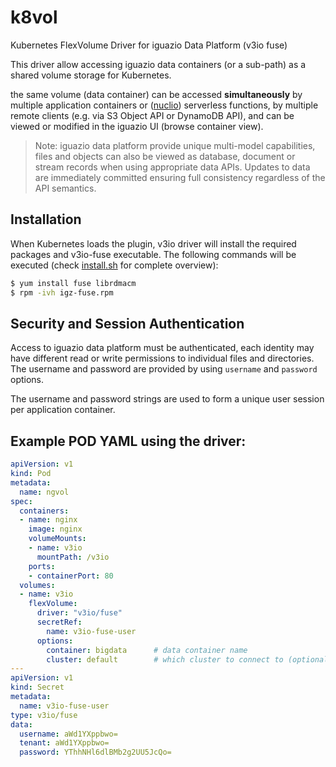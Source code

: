 # k8vol
Kubernetes FlexVolume Driver for iguazio Data Platform (v3io fuse) 

This driver allow accessing iguazio data containers (or a sub-path) as a shared volume storage for Kubernetes.

the same volume (data container) can be accessed **simultaneously** by multiple application containers or ([nuclio](https://github.com/nuclio/nuclio)) serverless functions, by multiple remote clients (e.g. via S3 Object API or DynamoDB API), and can be viewed or modified in the iguazio UI (browse container view). 


> Note: iguazio data platform provide unique multi-model capabilities, files and objects can also be viewed as database, document or stream records when using appropriate data APIs. Updates to data are immediately committed ensuring full consistency regardless of the API semantics.   


## Installation

When Kubernetes loads the plugin, v3io driver will install the required packages and v3io-fuse executable.
The following commands will be executed (check [install.sh](hack/scripts/install.sh) for complete overview):
```bash
$ yum install fuse librdmacm
$ rpm -ivh igz-fuse.rpm
```

## Security and Session Authentication 
Access to iguazio data platform must be authenticated, each identity may have different read or write permissions to individual files and directories. The username and password are provided by using `username` and `password`  options.

The username and password strings are used to form a unique user session per application container.

## Example POD YAML using the driver:

```yaml
apiVersion: v1
kind: Pod
metadata:
  name: ngvol
spec:
  containers:
  - name: nginx
    image: nginx
    volumeMounts:
    - name: v3io
      mountPath: /v3io
    ports:
    - containerPort: 80
  volumes:
  - name: v3io
    flexVolume:
      driver: "v3io/fuse"
      secretRef:   
        name: v3io-fuse-user
      options:
        container: bigdata      # data container name
        cluster: default        # which cluster to connect to (optional, default to "default")
---
apiVersion: v1
kind: Secret
metadata:
  name: v3io-fuse-user
type: v3io/fuse
data:
  username: aWd1YXppbwo=
  tenant: aWd1YXppbwo=
  password: YThhNHl6dlBMb2g2UU5JcQo=
```

